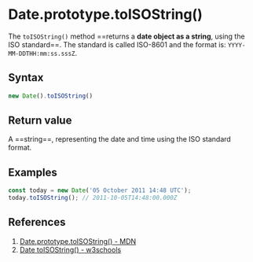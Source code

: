 # Date.prototype.toISOString()

The `toISOString()` method ==returns a **date object as a string**, using the ISO standard==. The standard is called ISO-8601 and the format is: `YYYY-MM-DDTHH:mm:ss.sssZ`.

## Syntax

```js
new Date().toISOString()
```

## Return value

A ==string==, representing the date and time using the ISO standard format.

## Examples

```js
const today = new Date('05 October 2011 14:48 UTC');
today.toISOString(); // 2011-10-05T14:48:00.000Z
```

## References

1. [Date.prototype.toISOString() - MDN](https://developer.mozilla.org/en-US/docs/Web/JavaScript/Reference/Global_Objects/Date/toISOString)
1. [Date toISOString() - w3schools](https://www.w3schools.com/jsref/jsref_toisostring.asp)